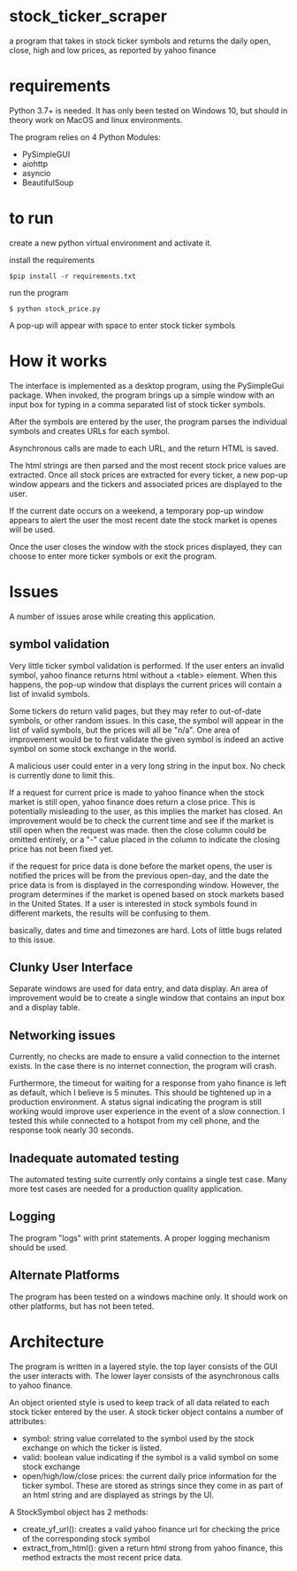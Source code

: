 # stock_ticker_scraper
a program that takes in stock ticker symbols and returns the daily open, close, high and low prices, as reported by yahoo finance

# requirements
Python 3.7+ is needed. It has only been tested on Windows 10, but should in theory work on MacOS and linux environments.

The program relies on 4 Python Modules:
- PySimpleGUI
- aiohttp
- asyncio
- BeautifulSoup

# to run
create a new python virtual environment and activate it.

install the requirements 

    $pip install -r requirements.txt

run the program

    $ python stock_price.py

A pop-up will appear with space to enter stock ticker symbols

# How it works
The interface is implemented as a desktop program, using the PySimpleGui package. When invoked, the program brings up a simple window with an input box for typing in a comma separated list of stock ticker symbols.

After the symbols are entered by the user, the program parses the individual symbols and creates URLs for each symbol.

Asynchronous calls are made to each URL, and the return HTML is saved.

The html strings are then parsed and the most recent stock price values are extracted. Once all stock prices are extracted for every ticker, a new pop-up window appears and the tickers and associated prices are displayed to the user.

If the current date occurs on a weekend, a temporary pop-up window appears to alert the user the most recent date the stock market is openes will be used.

Once the user closes the window with the stock prices displayed, they can choose to enter more ticker symbols or exit the program.

# Issues
A number of issues arose while creating this application.

## symbol validation
Very little ticker symbol validation is performed. If the user enters an invalid symbol, yahoo finance returns html without a \<table> element. When this happens, the pop-up window that displays the current prices will contain a list of invalid symbols.

Some tickers do return valid pages, but they may refer to out-of-date symbols, or other random issues. In this case, the symbol will appear in the list of valid symbols, but the prices will all be "n/a". One area of improvement would be to first validate the given symbol is indeed an active symbol on some stock exchange in the world.

A malicious user could enter in a very long string in the input box. No check is currently done to limit this.

If a request for current price is made to yahoo finance when the stock market is still open, yahoo finance does return a close price. This is potentially misleading to the user, as this implies the market has closed. An improvement would be to check the current time and see if the market is still open when the request was made. then the close column could be omitted entirely, or a "-" calue placed in the column to indicate the closing price has not been fixed yet.

if the request for price data is done before the market opens, the user is notified the prices will be from the previous open-day, and the date the price data is from is displayed in the corresponding window. However, the program determines if the market is opened based on stock markets based in the United States. If a user is interested in stock symbols found in different markets, the results will be confusing to them.

basically, dates and time and timezones are hard. Lots of little bugs related to this issue.

## Clunky User Interface
Separate windows are used for data entry, and data display. An area of improvement would be to create a single window that contains an input box and a display table.

## Networking issues
Currently, no checks are made to ensure a valid connection to the internet exists. In the case there is no internet connection, the program will crash.

Furthermore, the timeout for waiting for a response from yaho finance is left as default, which I believe is 5 minutes. This should be tightened up in a production environment. A status signal indicating the program is still working would improve user experience in the event of a slow connection. I tested this while connected to a hotspot from my cell phone, and the response took nearly 30 seconds.

## Inadequate automated testing
The automated testing suite currently only contains a single test case. Many more test cases are needed for a production quality application.

## Logging
The program "logs" with print statements. A proper logging mechanism should be used.

## Alternate Platforms
The program has been tested on a windows machine only. It should work on other platforms, but has not been teted.

# Architecture
The program is written in a layered style. the top layer consists of the GUI the user interacts with. The lower layer consists of the asynchronous calls to yahoo finance.

An object oriented style is used to keep track of all data related to each stock ticker entered by the user. A stock ticker object contains a number of attributes:
- symbol: string value correlated to the symbol used by the stock exchange on which the ticker is listed.
- valid: boolean value indicating if the symbol is a valid symbol on some stock exchange
- open/high/low/close prices: the current daily price information for the ticker symbol. These are stored as strings since they come in as part of an html string and are displayed as strings by the UI.

A StockSymbol object has 2 methods:
- create_yf_url(): creates a valid yahoo finance url for checking the price of the corresponding stock symbol
- extract_from_html(): given a return html strong from yahoo finance, this method extracts the most recent price data.